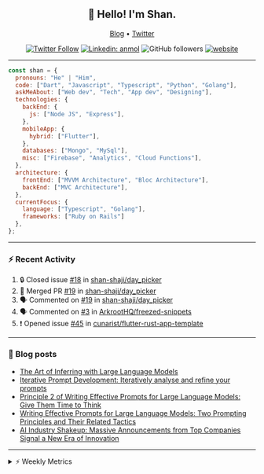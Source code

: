 <h2 align="center">👋 Hello! I'm Shan.</h2>
<p align="center">
  <a href="https://medium.com/feed/@shan-shaji">Blog</a> •
  <a href="https://twitter.com/intent/follow?screen_name=shan__shaji">Twitter</a>
</p>

<p align="center"><a href="https://twitter.com/intent/follow?screen_name=shan__shaji"><img src="https://img.shields.io/twitter/follow/shan__shaji?style=flat" alt="Twitter Follow"></a>
<a href="https://www.linkedin.com/in/shan-shaji/"><img src="https://img.shields.io/badge/shan-shaji?style=flat-square&amp;logo=Linkedin&amp;logoColor=white&amp;link=https://www.linkedin.com/in/shan-shaji/" alt="Linkedin: anmol"></a>
<img src="https://img.shields.io/github/followers/shan-shaji?label=Follow&amp;style=social" alt="GitHub followers">
<a href="http://shan-shaji.github.io/"><img src="https://img.shields.io/badge/Website-46a2f1.svg?&amp;style=flat-square&amp;logo=Google-Chrome&amp;logoColor=white&amp;link=http://shan-shaji.github.io/" alt="website"></a></p>

<hr>

```javascript
const shan = {
  pronouns: "He" | "Him",
  code: ["Dart", "Javascript", "Typescript", "Python", "Golang"],
  askMeAbout: ["Web dev", "Tech", "App dev", "Designing"],
  technologies: {
    backEnd: {
      js: ["Node JS", "Express"],
    },
    mobileApp: {
      hybrid: ["Flutter"],
    },
    databases: ["Mongo", "MySql"],
    misc: ["Firebase", "Analytics", "Cloud Functions"],
  },
  architecture: {
    frontEnd: ["MVVM Architecture", "Bloc Architecture"],
    backEnd: ["MVC Architecture"],
  },
  currentFocus: {
    language: ["Typescript", "Golang"],
    frameworks: ["Ruby on Rails"]
  },
};
```

---

### ⚡ Recent Activity

<!--START_SECTION:activity-->
1. 🔒 Closed issue [#18](https://github.com/shan-shaji/day_picker/issues/18) in [shan-shaji/day_picker](https://github.com/shan-shaji/day_picker)
2. 🎉 Merged PR [#19](https://github.com/shan-shaji/day_picker/pull/19) in [shan-shaji/day_picker](https://github.com/shan-shaji/day_picker)
3. 🗣 Commented on [#19](https://github.com/shan-shaji/day_picker/pull/19#issuecomment-1634430153) in [shan-shaji/day_picker](https://github.com/shan-shaji/day_picker)
4. 🗣 Commented on [#3](https://github.com/ArkrootHQ/freezed-snippets/issues/3#issuecomment-1592487551) in [ArkrootHQ/freezed-snippets](https://github.com/ArkrootHQ/freezed-snippets)
5. ❗ Opened issue [#45](https://github.com/cunarist/flutter-rust-app-template/issues/45) in [cunarist/flutter-rust-app-template](https://github.com/cunarist/flutter-rust-app-template)
<!--END_SECTION:activity-->

---

### 📕 Blog posts

<!-- BLOG-POST-LIST:START -->
- [The Art of Inferring with Large Language Models](https://dev.to/arkroot/the-art-of-inferring-with-large-language-models-243m)
- [Iterative Prompt Development: Iteratively analyse and refine your prompts](https://dev.to/arkroot/iterative-prompt-development-iteratively-analyse-and-refine-your-prompts-3ibl)
- [Principle 2 of Writing Effective Prompts for Large Language Models: Give Them Time to Think](https://dev.to/arkroot/principle-2-of-writing-effective-prompts-for-large-language-models-give-them-time-to-think-25j3)
- [Writing Effective Prompts for Large Language Models: Two Prompting Principles and Their Related Tactics](https://dev.to/arkroot/writing-effective-prompts-for-large-language-models-two-prompting-principles-and-their-related-tactics-151a)
- [AI Industry Shakeup: Massive Announcements from Top Companies Signal a New Era of Innovation](https://dev.to/shanshaji/ai-industry-shakeup-massive-announcements-from-top-companies-signal-a-new-era-of-innovation-pj7)
<!-- BLOG-POST-LIST:END -->

<hr>
<details>
    <summary>⚡ Weekly Metrics</summary>
    <p>
    
<!--START_SECTION:waka-->
![Code Time](http://img.shields.io/badge/Code%20Time-2%2C378%20hrs%208%20mins-blue)

![Profile Views](http://img.shields.io/badge/Profile%20Views-2-blue)

**🐱 My GitHub Data** 

> 📦 ? Used in GitHub's Storage 
 > 
> 🏆 445 Contributions in the Year 2023
 > 
> 💼 Opted to Hire
 > 
> 📜 139 Public Repositories 
 > 
> 🔑 0 Private Repositories 
 > 
**I'm a Night 🦉** 

```text
🌞 Morning                4865 commits        ███░░░░░░░░░░░░░░░░░░░░░░   12.14 % 
🌆 Daytime                11047 commits       ███████░░░░░░░░░░░░░░░░░░   27.57 % 
🌃 Evening                17991 commits       ███████████░░░░░░░░░░░░░░   44.91 % 
🌙 Night                  6160 commits        ████░░░░░░░░░░░░░░░░░░░░░   15.38 % 
```
📅 **I'm Most Productive on Thursday** 

```text
Monday                   5826 commits        ████░░░░░░░░░░░░░░░░░░░░░   14.54 % 
Tuesday                  6523 commits        ████░░░░░░░░░░░░░░░░░░░░░   16.28 % 
Wednesday                5022 commits        ███░░░░░░░░░░░░░░░░░░░░░░   12.54 % 
Thursday                 8272 commits        █████░░░░░░░░░░░░░░░░░░░░   20.65 % 
Friday                   7011 commits        ████░░░░░░░░░░░░░░░░░░░░░   17.50 % 
Saturday                 3633 commits        ██░░░░░░░░░░░░░░░░░░░░░░░   09.07 % 
Sunday                   3776 commits        ██░░░░░░░░░░░░░░░░░░░░░░░   09.43 % 
```


📊 **This Week I Spent My Time On** 

```text
🕑︎ Time Zone: Asia/Kolkata

💬 Programming Languages: 
TypeScript               10 hrs 34 mins      ██████████░░░░░░░░░░░░░░░   39.75 % 
Dart                     9 hrs 55 mins       █████████░░░░░░░░░░░░░░░░   37.29 % 
JavaScript               1 hr 38 mins        ██░░░░░░░░░░░░░░░░░░░░░░░   06.19 % 
JSON                     49 mins             █░░░░░░░░░░░░░░░░░░░░░░░░   03.13 % 
Text                     40 mins             █░░░░░░░░░░░░░░░░░░░░░░░░   02.52 % 

🔥 Editors: 
VS Code                  14 hrs 20 mins      █████████████░░░░░░░░░░░░   53.95 % 
Android Studio           12 hrs 14 mins      ████████████░░░░░░░░░░░░░   46.05 % 

🐱‍💻 Projects: 
homeday-functions        12 hrs 13 mins      ███████████░░░░░░░░░░░░░░   45.96 % 
turbo-flutter            12 hrs 12 mins      ███████████░░░░░░░░░░░░░░   45.93 % 
turbo                    2 hrs 2 mins        ██░░░░░░░░░░░░░░░░░░░░░░░   07.67 % 
post-it                  5 mins              ░░░░░░░░░░░░░░░░░░░░░░░░░   00.32 % 
3.7.12                   1 min               ░░░░░░░░░░░░░░░░░░░░░░░░░   00.12 % 

💻 Operating System: 
Mac                      26 hrs 30 mins      █████████████████████████   99.68 % 
Linux                    5 mins              ░░░░░░░░░░░░░░░░░░░░░░░░░   00.32 % 
```

**I Mostly Code in Dart** 

```text
Dart                     54 repos            ███████████░░░░░░░░░░░░░░   45.76 % 
TypeScript               5 repos             █░░░░░░░░░░░░░░░░░░░░░░░░   04.24 % 
Python                   5 repos             █░░░░░░░░░░░░░░░░░░░░░░░░   04.24 % 
Ruby                     3 repos             █░░░░░░░░░░░░░░░░░░░░░░░░   02.54 % 
Shell                    1 repo              ░░░░░░░░░░░░░░░░░░░░░░░░░   00.85 % 
```




 Last Updated on 17/07/2023 18:52:10 UTC
<!--END_SECTION:waka-->

</p>
 </details>
